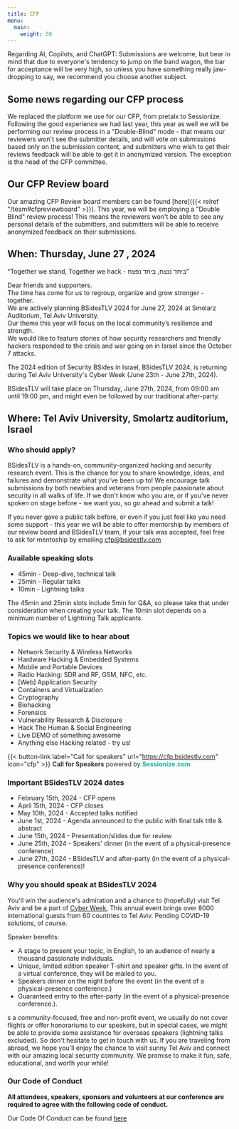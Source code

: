 ```yaml
---
title: CFP
menu:
  main:
    weight: 50
---
```


<!-- {{% hero %}}
BSidesTLV 2024 Call for Papers
{{%/ hero %}} -->

Regarding AI, Copilots, and ChatGPT: Submissions are welcome, but bear in mind that due to everyone's tendency to jump on the band wagon, the bar for acceptance will be very high, so unless you have something really jaw-dropping to say, we recommend you choose another subject.

## Some news regarding our CFP process

We replaced the platform we use for our CFP, from pretalx to Sessionize.
Following the good experience we had last year, this year as well we will be performing our review process in a "Double-Blind" mode - that means our reviewers won't see the submitter details, and will vote on submissions based only on the submission content, and submitters who wish to get their reviews feedback will be able to get it in anonymized version. The exception is the head of the CFP committee.

## Our CFP Review board

Our amazing CFP Review board members can be found [here]({{< relref "/team#cfpreviewboard" >}}).
This year, we will be employing a "Double Blind" review process! This means the reviewers won't be able to see any personal details of the submitters, and submitters will be able to receive anonymized feedback on their submissions.

## When: Thursday, June 27 , 2024

“Together we stand, Together we hack - ביחד ננצח, ביחד נפצח”

Dear friends and supporters.  
The time has come for us to regroup, organize and grow stronger - together.  
We are actively planning BSidesTLV 2024 for June 27, 2024 at Smolarz Auditorium, Tel Aviv University.  
Our theme this year will focus on the local community’s resilience and strength.  
We would like to feature stories of how security researchers and friendly hackers responded to the crisis and war going on in Israel since the October 7 attacks.

The 2024 edition of Security BSides in Israel, BSidesTLV 2024, is returning during Tel Aviv University's Cyber Week (June 23th - June 27th, 2024).

BSidesTLV will take place on Thursday, June 27th, 2024, from 09:00 am until 19:00 pm, and might even be followed by our traditional after-party.

## Where: Tel Aviv University, Smolartz auditorium, Israel

### Who should apply?

BSidesTLV is a hands-on, community-organized hacking and security research event. This is the chance for you to share knowledge, ideas, and failures and demonstrate what you've been up to!
We encourage talk submissions by both newbies and veterans from people passionate about security in all walks of life. If we don't know who you are, or if you've never spoken on stage before - we want you, so go ahead and submit a talk!

If you never gave a public talk before, or even if you just feel like you need some support - this year we will be able to offer mentorship by members of our review board and BSidesTLV team, if your talk was accepted, feel free to ask for mentoship by emailing <cfp@bsidestlv.com>

### Available speaking slots

- 45min - Deep-dive, technical talk
- 25min - Regular talks
- 10min - Lightning talks

The 45min and 25min slots include 5min for Q&A, so please take that under consideration when creating your talk.
The 10min slot depends on a minimum number of Lightning Talk applicants.

### Topics we would like to hear about

- Network Security & Wireless Networks
- Hardware Hacking & Embedded Systems
- Mobile and Portable Devices
- Radio Hacking: SDR and RF, GSM, NFC, etc.
- [Web] Application Security
- Containers and Virtualization
- Cryptography
- Biohacking
- Forensics
- Vulnerability Research & Disclosure
- Hack The Human & Social Engineering
- Live DEMO of something awesome
- Anything else Hacking related - try us!

{{< button-link label="Call for speakers" url="<https://cfp.bsidestlv.com>" icon="cfp" >}}
<a href="https://sessionize.com/" style="color: rgba(0,0,0,.8); text-decoration: none;"><strong>Call for Speakers</strong> powered by <strong style="color: #1AB394;">Sessionize.com</strong></a>

### Important BSidesTLV 2024 dates

- February 15th, 2024 - CFP opens
- April 15th, 2024 - CFP closes
- May 10th, 2024 - Accepted talks notified
- June 1st, 2024 - Agenda announced to the public with final talk title & abstract
- June 15th, 2024 - Presentation/slides due for review
- June 25th, 2024 - Speakers' dinner (in the event of a physical-presence conference)
- June 27th, 2024 - BSidesTLV and after-party (in the event of a physical-presence conference)!

### Why you should speak at BSidesTLV 2024

You'll win the audience's admiration and a chance to (hopefully) visit Tel Aviv and be a part of [Cyber Week][cyberweek], This annual event brings over 8000 international guests from 60 countries to Tel Aviv. Pending COVID-19 solutions, of course.

Speaker benefits:

- A stage to present your topic, in English, to an audience of nearly a thousand passionate individuals.
- Unique, limited edition speaker T-shirt and speaker gifts. In the event of a virtual conference, they will be mailed to you.
- Speakers dinner on the night before the event (in the event of a physical-presence conference.)
- Guaranteed entry to the after-party (in the event of a physical-presence conference.).

s a community-focused, free and non-profit event, we usually do not cover flights or offer honorariums to our speakers, but in special cases, we might be able to provide some assistance for overseas speakers (lightning talks excluded). So don't hesitate to get in touch with us.
If you are traveling from abroad, we hope you'll enjoy the chance to visit sunny Tel Aviv and connect with our amazing local security community. We promise to make it fun, safe, educational, and worth your while!

### Our Code of Conduct

**All attendees, speakers, sponsors and volunteers at our conference are required to agree with the following code of conduct.**

Our Code Of Conduct can be found [here][coc-url]

[cyberweek]: https://cyberweek.tau.ac.il/
[coc-url]: /code-of-conduct
